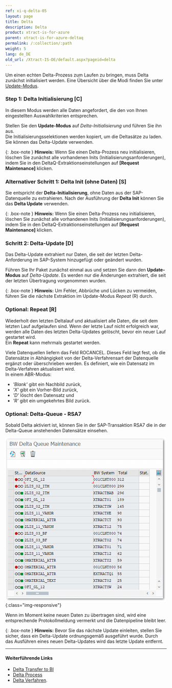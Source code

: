 ```yaml
---
ref: xi-q-delta-05
layout: page
title: Delta
description: Delta
product: xtract-is-for-azure
parent: xtract-is-for-azure-deltaq
permalink: /:collection/:path
weight: 5
lang: de_DE
old_url: /Xtract-IS-DE/default.aspx?pageid=delta
---
```

Um einen echten Delta-Prozess zum Laufen zu bringen, muss Delta zunächst initialisiert werden. Eine Übersicht über die Modi finden Sie unter [Update-Modus](./update-modus).

### Step 1: Delta Initialisierung [C]
In diesem Modus werden alle Daten angefordert, die den von Ihnen eingestellten Auswahlkriterien entsprechen.

Stellen Sie den **Update-Modus** auf *Delta-Initialisierung* und führen Sie ihn aus.<br>
Die Initialisierungsselektionen werden kopiert, um die Deltasätze zu laden. Sie können das Delta-Update verwenden.

{: .box-note } 
**Hinweis:** Wenn Sie einen Delta-Prozess neu initialisieren, löschen Sie zunächst alle vorhandenen Inits (Initialisierungsanforderungen), indem Sie in den DeltaQ-Extraktionseinstellungen auf **[Request Maintenance]** klicken.

### Alternativer Schritt 1: Delta Init (ohne Daten) [S]
Sie entspricht der **Delta-Initialisierung**, ohne Daten aus der SAP-Datenquelle zu extrahieren.
Nach der Ausführung der **Delta Init** können Sie das **Delta Update** verwenden.

{: .box-note } 
**Hinweis:** Wenn Sie einen Delta-Prozess neu initialisieren, löschen Sie zunächst alle vorhandenen Inits (Initialisierungsanforderungen), indem Sie in den DeltaQ-Extraktionseinstellungen auf **[Request Maintenance]** klicken.

### Schritt 2: Delta-Update [D]
Das Delta-Update extrahiert nur Daten, die seit der letzten Delta-Anforderung im SAP-System hinzugefügt oder geändert wurden.

Führen Sie Ihr Paket zunächst einmal aus und setzen Sie dann den **Update-Modus** auf *Delta-Update*.
Es werden nur die Änderungen extrahiert, die seit der letzten Übertragung vorgenommen wurden.

{: .box-note } 
**Hinweis:** Um Fehler, Abbrüche und Lücken zu vermeiden, führen Sie die nächste Extraktion im Update-Modus *Repeat* (R) durch.

### Optional: Repeat [R]
Wiederholt den letzten Deltalauf und aktualisiert alle Daten, die seit dem letzten Lauf aufgelaufen sind. Wenn der letzte Lauf nicht erfolgreich war, werden alle Daten des letzten Delta-Updates gelöscht, bevor ein neuer Lauf gestartet wird.<br>
Ein **Repeat** kann mehrmals gestartet werden.

Viele Datenquellen liefern das Feld ROCANCEL. Dieses Feld legt fest, ob die Datensätze in Abhängigkeit von der Delta-Verfahrensart der Datenquelle ergänzt oder überschrieben werden. Es definiert, wie ein Datensatz im Delta-Verfahren aktualisiert wird.<br>
In einem ABR-Modus: <br>
* *'Blank'* gibt ein Nachbild zurück,<br>
* *'X'* gibt ein Vorher-Bild zurück,<br>
* *'D'* löscht den Datensatz und<br>
* *'R'* gibt ein umgekehrtes Bild zurück.

### Optional: Delta-Queue - RSA7
Sobald Delta aktiviert ist, können Sie in der SAP-Transaktion RSA7 die in der Delta-Queue anstehenden Datensätze einsehen.

![Delta](/img/content/Delta.png){:class="img-responsive"}

Wenn im Moment keine neuen Daten zu übertragen sind, wird eine entsprechende Protokollmeldung vermerkt und die Datenpipeline bleibt leer.

{: .box-note } 
**Hinweis:** Bevor Sie das nächste Update einleiten, stellen Sie sicher, dass ein Delta-Update ordnungsgemäß ausgeführt wurde. Durch das Ausführen eines neuen Delta-Updates wird das letzte Update entfernt. 


*****
#### Weiterführende Links
- [Delta Transfer to BI](https://help.sap.com/doc/saphelp_nw70/7.0.31/en-US/37/4f3ca8b672a34082ab3085d3c22145/content.htm?no_cache=true)
- [Delta Process](https://help.sap.com/viewer/ccc9cdbdc6cd4eceaf1e5485b1bf8f4b/7.4.23/en-US/4f18f6aa3fca410ae10000000a42189d.html)
- [Delta Verfahren](http://help.sap.com/saphelp_nw73/helpdata/de/4f/18f6aa3fca410ae10000000a42189d/content.htm).